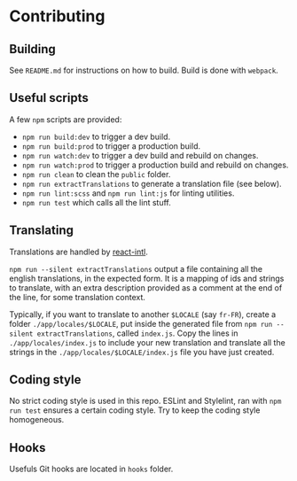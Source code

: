 Contributing
============

## Building

See `README.md` for instructions on how to build. Build is done with
`webpack`.


## Useful scripts

A few `npm` scripts are provided:
* `npm run build:dev` to trigger a dev build.
* `npm run build:prod` to trigger a production build.
* `npm run watch:dev` to trigger a dev build and rebuild on changes.
* `npm run watch:prod` to trigger a production build and rebuild on changes.
* `npm run clean` to clean the `public` folder.
* `npm run extractTranslations` to generate a translation file (see below).
* `npm run lint:scss` and `npm run lint:js` for linting utilities.
* `npm run test` which calls all the lint stuff.


## Translating

Translations are handled by [react-intl](https://github.com/yahoo/react-intl/).

`npm run --silent extractTranslations` output a file containing all the english
translations, in the expected form. It is a mapping of ids and strings to
translate, with an extra description provided as a comment at the end of the
line, for some translation context.

Typically, if you want to translate to another `$LOCALE` (say `fr-FR`), create
a folder `./app/locales/$LOCALE`, put inside the generated file from `npm run
--silent extractTranslations`, called `index.js`. Copy the lines in
`./app/locales/index.js` to include your new translation and translate all the
strings in the `./app/locales/$LOCALE/index.js` file you have just created.


## Coding style

No strict coding style is used in this repo. ESLint and Stylelint, ran with
`npm run test` ensures a certain coding style. Try to keep the coding style
homogeneous.


## Hooks

Usefuls Git hooks are located in `hooks` folder.
